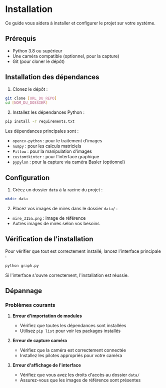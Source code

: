 # Installation

Ce guide vous aidera à installer et configurer le projet sur votre système.

## Prérequis

- Python 3.8 ou supérieur
- Une caméra compatible (optionnel, pour la capture)
- Git (pour cloner le dépôt)

## Installation des dépendances

1. Clonez le dépôt :
```bash
git clone [URL_DU_REPO]
cd [NOM_DU_DOSSIER]
```

2. Installez les dépendances Python :
```bash
pip install -r requirements.txt
```

Les dépendances principales sont :
- `opencv-python` : pour le traitement d'images
- `numpy` : pour les calculs matriciels
- `Pillow` : pour la manipulation d'images
- `customtkinter` : pour l'interface graphique
- `pypylon` : pour la capture via caméra Basler (optionnel)

## Configuration

1. Créez un dossier `data` à la racine du projet :
```bash
mkdir data
```

2. Placez vos images de mires dans le dossier `data/` :
- `mire_315a.png` : image de référence
- Autres images de mires selon vos besoins

## Vérification de l'installation

Pour vérifier que tout est correctement installé, lancez l'interface principale :

```bash
python graph.py
```

Si l'interface s'ouvre correctement, l'installation est réussie.

## Dépannage

### Problèmes courants

1. **Erreur d'importation de modules**
   - Vérifiez que toutes les dépendances sont installées
   - Utilisez `pip list` pour voir les packages installés

2. **Erreur de capture caméra**
   - Vérifiez que la caméra est correctement connectée
   - Installez les pilotes appropriés pour votre caméra

3. **Erreur d'affichage de l'interface**
   - Vérifiez que vous avez les droits d'accès au dossier `data/`
   - Assurez-vous que les images de référence sont présentes 